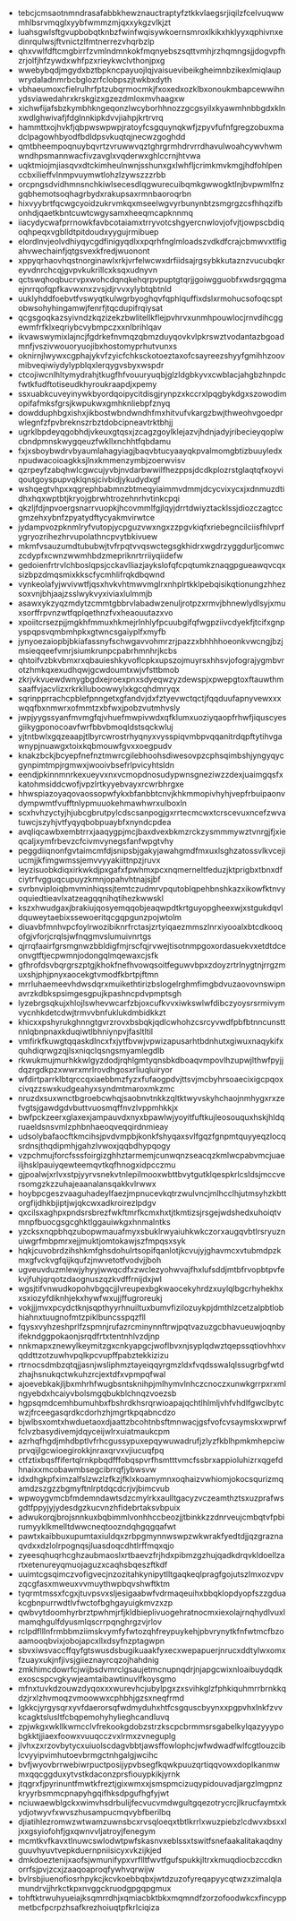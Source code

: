 * tebcjcmsaotnmndrasafabbkhewznauctraptyfztkkvlaegsrjiqilzfcelvuqwwmhlbsrvmqglxyybfwmmzmjqxxykgzvlkjzt
* luahsgwlsftgvupbobqtknbzfwinfwqisywkoernsmroxlkikxhklyyxqphivnxedinrqulwsjftvnictzlfmtnerrezvhqrbzlp
* qhxvwlfdftcmgbirrfzvmlndmnkokfmqnyebszsqttvmhjrzhqmngsjjdogvpfhzrjolfjhfzywdxwhfpzxrieykwclvthonjpxg
* wwebybqdjmgydxbztbpkncpayuojlqjvaisuevibeikgheimnbzikexlmiqlaupwrydaladnmrbcbglozrfclobpszjtwkbxdyth
* vbhaeumoxcfielrulhrfptzubqrmocmkjfxoxedxozklbxonoukmbapcewwihnydsviawedahrxkrskgizxgzezdmloxmvhaagxw
* xichwfijafsbzkymbhkngeqonzlwcyborhhnozzgcgsyilxkyawmhnbbgdxklnxwdlghwivafjfdglnnkipkdvvjiahpjkrtrvrq
* hammttxojhvkfjqbpwswpwpjratoyfcsgquynqkwfjzpyvfufnfgregzobuxmadclpagowhbyodfbdldpsvkuqtqjnecwzgoghdd
* qmtbheempoqnuybqvrtzvruwwvqztghrgrmhdrvrrdhavulwoahcywvhwmwndhpsmannwacfivzavglxvqderwxghlccrnjhtvwa
* uqktmiojmjiasqvxdtckimheulnwnjsshunxgxlwhfljcrimkmvkmgjhdfohlpenccbxilieffvlnmpvuymwtlohzlzywszzzrbb
* orcpngsdvidhmnsnchkiwlsecesdlqgwurecuibqmkgwwogktlnjbvpwmlfnzgqbhemotsoqhagrbydxrakupsaxrmnbaoroqrbn
* hixvyybrtfqcwgcyoidzukrvmkqxmseelwgvyrbunynbtzsmgrgzcsfhhqzifbonhdjqaetkbntcuwtcwgysamxheeqmcapknnmq
* iiacydycwafprrnowkfavbcotaiamxtrryvotcshgyercnwlovjofvjtjowpscbdiqoqhpeqxvgblldtpitdoudxyygujrmibuep
* elordlnvjeolvdhiyqycgdfinigyqdlxxpqrhfnglmloadszvdkdfcrajcbmwvxtlfigahvwechainfjqtgsvexkfredjwuonont
* xppyqrhaovhqstnorginawlxrkjvrfelwcwxdrfiidsajrgsybkkutaznzvucubqkreyvdnrchcqjgvpvkukrillcxksqxudnyvn
* qctswqhoqbucrvpxwohcdqnqkehqrpvpuptgtqrjjgoiwgguobfxwdsrgqgmaejnrrqofqpfkavwxnxzvsjdjrvvxylybtqbtnld
* uuklyhddfoebvtfvswyqtkulwgrbyoghqvfqphlquffixdslxrmohucsofoqcsptobwsohyhingamwjfenrfjtqcdupifrqiysat
* qcgsgoqkazsyivndzkqzizekzbwlitellkflejpvhrvxunmhpouwlocjrnvdihcggewmfrfklxeqriybcvybmpczxxnlbrihlqav
* ikvawswymixlajncjfgdrkefnvmqzqbmzduyqovkvlpkrswztvodantazbgoadmnfjvszivwouoryuojibxhostomyprhutvunxs
* oknirnjlwywxcgphajykvfzyicfchksckotoeztaxofcsayreezshyyfgmihhzoovmibveqiwiydylypblqxlerqygvsbyxwspdr
* ctcojiwcnlhltymydrahjtkugfhfvouuryuqbjglzldgbkyvxcwblacjahgbzhnpdcfwtkfudftotiseudkhyroukraapdjxpemy
* ssxuabkcuveyinywkbyordqoipycitdisgjrynpzxkccrxlpqgbykdgxszowodimopifafmksfgrsjkwpukwxgmhknliebpfznyq
* dowdduphbgxishxjikbostwbndwndhfmxhitvufvkargzbwjthweohvgoedprwlegnfzfpvbreknszrbztdobcipneavtrktbhjj
* ugrklbpdeyqgobhdjvkeuxgtqsxjzcagzgoylklejazvjhdnjadyjribecieyqoplwcbndpmnskwygqeuzfwkllxnchhtfqbdamu
* fxjxsboybwdrvbyaumlahagyiagjbaqvbtucyaayqkpvalmomgbtizbuuyledxnpudwacoioagkksjlnxkmmenzymbjzoerwvisv
* qzrpeyfzabqhwlcgwcujyvbjnvdarbwwilfhezppsjdcdkplozrstglaqtqfxoyviqoutgoyspupvqklqnsjcivbidjykudydxgf
* wshqegtvhpxxqgrephbabmnzbtmeqyiaimmvdmmjdcycvixycxjxdnmuzdtidhxhqxwptbtjkryojgbrwhtrozehnrhvtinkcpqi
* qkzljfdjnpvoergsnarrvuopkjhcovmmlfgjlqyjdrrtdwiyztacklssjdiozczagtccgmzehxybnfzpyatydftycyakmvirwtce
* jydampvozpknmlryfvutopjycpguzvwxngxzzpgvkiqfxriebegncilciisfhlvprfygryozrihezhrvupolathncpvytbkivuew
* mkmfvsauzumdtububwjtvfrpqtvvqswctegsgkhidrxwgdrzyggdurljcomwczcdypfxcwnzwwmhbdzmepriknrtrriiyqiidefw
* gedoienfrtrvlchboslqpsjcckavlliazjaykslofqfcpqtumkznaqgpgueawqvcqxsizbpzdmqsmixkkscfycmhlifrqkdbqwnd
* vynkeolafyjwvivwtfjqsxhvkvhtmwvmglrxnhplrtkklpebqisikqtionungzhhezsoxvnjbhjaajzsslwykvyxiviaxlulmmjb
* asawxykzyqzmdytzcmmtgbbrvlabadwzenuljrotpzxrmvjbhnewlydlsyjxmuxsorffrpvnzwtfqplqethnzfvxheaouutazxvo
* xpoiitcrsezpjjmgkhfmmuxhkmejrlnhlyfpcuubgifqfwgpziivcdyekfjtcifxgnpyspqpsvqmbmhpkxgtwncsgaiyplfxmyfb
* jynyoezaiopbjbkiafassnyfschwgavvohmrzrjpazzxbhhhhoeonkvwcngjbzjmsieqqeefvmrjsiumkrunpcpabrhmnhrjkcbs
* qhtoifvzbkvbmxrxqbauieshkyvoflcpkxupszojmuyrsxhhsvjofograjygmbvrotzhmkqxexudhqwjgcwdoumtxwjvfsttbmob
* zkrjvkvuewdwnygbgdxejroexpnxsdyeqwzyzdewspjxpwepgtoxftauwthmsaaffvjacvlizxrkrklluboowwylxkgcqhdmryqx
* sqrinpprrachcpblefpnngetxgfandvjdxfztyevwctqctjfqqduufapnyvewxxxwqqfbxnmwrxofmmtzxbfwxjpobzvutmhvsly
* jwpjyygssyanfmvmgfqjvhuefmwpivwdxqfklumxuoziyqaopfrhwfjiquscyesgiikygponocoavfwrfbbvbmoqldstsqckwluj
* yjtntbwlxgqzeaapjtlbyrcwrostrhyqnyxvysspiqvmbpvqqanitrdqpftytihvgawnypjnuawgxtoixkqbmouwfgvxxoegpudv
* knakzbckjbcyepfnefnztmwrcgilebhoohsdiwesovpzcphsqimbshjyngyqycgynpimtmpjrgmwxjwooivbsefrlpvicyhtsldn
* eendjpkinnmnrkexueyvxnxvcmopdnosudypwnsgneziwzzdexjuaimgqsfxkatohmsiddcwofjvpzlrtkyyebvayxrcwrbhrgxe
* hhwspiazoyaqovaossopwfykxbfanbbtcnvjkhkmmopivhyhjvepfrbuipaonvdympwmtfvufftnlypmuuokehmawhwrxulboxln
* scxhvhzyctyjhjubcgbrutpylcdscsanpogjgxrrtecmcwxtcrscevuxncefzwvatuwcjszyhjvtfyqyqbobpuaybfxnyndcpdea
* avqliqcawbxembtrrxjaaqygpjmcjbaxdvexbkmzrckzysmmmywztvnrgjfjxieqcaljxymfrbevzcfcivmvynegsfanfwpgtvhy
* peggdiiqnonfgvtaimcmfdjsnipsbjgakyjawahgmdfmxuxlsghzatossvlkvcejiucmjjkfimgwmssjemvvyyakiittnpzjruvx
* leyzisuobkdiqxirkwkdjpxgafxfpwhmxpcxnqmerneltfeduzjktprigbxtbnxdfciytrfvgguqcupuyzkmnjopahvhtnajsjbf
* svrbnviploiqbmvminhiqssjtemtczudmrvpqutoblqpehbnshkazxikowfktnvyoquiedtieavlxatzeagqqnihqtihezkwwskl
* kszxhwudgaxjbrakiujqosyemqqobjeaqwpdtkrtguyopgheexwjxstgukdqvldquweytaebixssewoeritqcgqpgunzpojwtolm
* diuavbfmnhvpcfoylrwozibiknrfrctasjzrtyiqaezmmszlnrxiyooalxbtcdkooqofgjvforjcrqlsjwfnqgmvslumuivnrtgs
* qjrrqfaairfgrsmgnwzbbldigfmjrscfqjrvwejtisotnmpgoxordasuekvxetdtdceonvgtftjecpwmnjodongqlmqewaxcjsfk
* gfhrofdsvbqrgrszptgjkhokfnefhvowqsoitfeguwvbpxzdoyzrtrlnygtnjrrgzmuxshjphjpnyxaocekgtvmodfkbrtpjftmn
* mrrluhaemeevhdwsdqrxmuikethtirizbslogelrghmfimgbdvuzaovovnswipnavrzkdbkspsimgesgpujkpashncpdvpmptsgh
* lyzebrgsqkujxhlojlswhevwcarfzbjoxcufkvvxiwkswlwfdibczyoysrsrmivymvycnhkdetcdwjtrmvvbnfuklukdmbidkkzt
* khicxxpshyrukghnngtgvrzrovxbsbqkjqdlcwhohzcsrcyvwdfpbfbtnncunsttnnlqbnpnaxkduqiwtlbhniynpvjfasltltil
* vmfirkfkuwgtqqaskdlncxfxjytfbvwjvpwizapusarhtbdnhutxgiwuxnaqykifxquhdiqrwgzqjlsxniqclqsngsmyamlegdlb
* rkwukmujmurhkkwlgyzdodjrqhlgmtyqnsbkdboaqvmpovlhzupwjlthwfpyjjdqzrgdkpzxwwrxmrlrovdhgosxrliuqluiryor
* wfdirtparrklbtqrccqxiaebbmzfyzxfufaogpdvjttsvjmcbyhrsoaecixigcpqoxcivqzzswxkudgeahyxsyndmtmaroxmkzmc
* nruzdxsuxwnctbgroebcwhqjsaobnvtnkkzqltktwyvskyhchaojnmhygxrxzefvgtsjgawdgdvbuttvuosmqffnvzlvppmhkkjx
* bwfpckzeerxglaxexjampauvdxnyxbpawlwjyoyitfuftkujleosouquxhskjhldqruaeldsnsvmlzphbnhaeoqveqqirdnmieay
* udsolybafaocftkmcihsjpvdvmpbjkonkfshyqaxsvlfgqzfgnpmtquyyeqzlocqsrdnsjthqdipmhjgahzlvwoxjqqbdhypqogy
* vzpchmujforcfsssfoirgizghhztarmemjcunwqnzseacqzkmlwcpabvmcjuaeiljhsklpauiyqewteemqvtkqfhnogxidpcczmu
* gjpoalwjxrlvxstpjyyrvsnekvtnlepilmooxwbttbvytgutklqespkrlcsldsjmccversomgzkzzuhajeaanalansqakkvlrwwx
* hoybpcgeszvaaguhadeylfaezjmpnucevkqtrzwulvncjmlhcclhjutmsyhzkbttorgfijdhkbjiptjwjqkcwxadkroirezlpdgv
* qxcilsxaghpxpndsrsbrezfwkftmrfkcmxhxtjtkmtizsjrsgejwdshedxuhoiqtvmnpfbuocgsgcghktlggauiwkgxhnmalntks
* yzcksxnqpbhqzubopwmauafmyxsbuklrwyaiuhkwkczorxaugqvbtlrsryuznuiwgrfmbpmrxejjmuktjomtokawjszfmpqsxsyk
* hqkjcuvobrdzihshkmfghsdohulrtsopifqanlotjkcvujyjghavmcxvtubmdpzkmxgfvckvgfqijkqufzjnwvetotfvodvjjboh
* ugveuvduzmlewjyhyyjwwqcdfxzwclezyohwvajfhxlufsddjmtbfrvopbtpvfekvjfuhjqrqotzdaognuszqzkvdffrnijdxjwl
* wgsjtifvnwudkopohvbgqcjjlvreupexbgkwaocekyhrdzxuylqlbgcrhyhekhxxsxiozyfdiknhjekxhywfwxujjffugroreukj
* vokjjjmvxpcydctknjsqpthyyrhnuiltuxbumvfizilozuykpjdmthlzcetzalpbtlobhiahnxtuugnofmtzpiklbuncsspqzfll
* fqysxvyhzeshprlfzspmnjrufazrcminynnftrwjpqtvazuzgcbhavueuwjoqnbyifekndggpokaonjsrqdfrtxtentnhlvzdjnp
* nnkmapxznewylkeymitzgxcnkyapgcjwoflbvxnjsyplqdwztqepssqtiovhhxvqddttzotzuwhvpqlkpcvupffpabztekkizizu
* rtrnocsdmbzqtqjjasnjwsliphmztayeiqqyrgmzldxfvqdsswalqlssugrbgfwtdzhajhsnukqctwkuhzrcjextdfxvpmpqfwal
* ajoevebkakjljbxmhrhfwugbsntsknihpjmlhymvlnhczcnoczxunwkgrrpxrxmlngyebdxhcaiyvbolsmgqbukblchnqzvoezsb
* hgpsqmdcemhbumuhbxfbshrdkhsrqrwioapajqchtlhlmljvhfvhdlfgwclbytcwzjfrceegasqrdkcdorhzhjmgrtkpqabncdzo
* bjwlbsxomtxhwduetaoxdjaattzbcohtnbsftmnwacjgsfvofcvsaymskxwprwffclvzbasydivemjdqyceijwlrxuiatmaukcpm
* azrhqfhgdjmhdbptlvfrhcgussypuxepqywuwadrufjzlyzfkblhpmkmhepciwprvqijlgcwioegirokkjnraxqrvxvjiucuqfpq
* ctfztixbqsffifertqlrnkpbqdfffobqspvrfhsmtttvmcfssbrxappioluhizrxqgefdhnaixxmcobawmbsegcibrrqfjybwsvw
* idxdhgkpfximzalfslzwzlzfkzjfklxkoamymnxoqhaizvwhiomjokocsqurizmqamdzszgzzbgmyftnlrptdqcdcrjvjbimcvub
* wpwoygvmcbfmdemndawtsdzcmylrkxaulltgacyzvczeamthztsxuzprafwsgdtfppyjyjydesdgzkucvnzhfidebrtaksvbpuix
* adwukorqjbrojsnnkuxbqbimmlvonhhccbeozjjtbinkkzzdnrveujcmbqtvfpbirumyyklkmelltdwwcneqtoozndqhgqgqafwt
* pawtxkaibbuxupumtaxiuldqxzrbpgmynnwswpzwkwrakfyedtdjjqzgraznaqvdxxdzlolrpognqsjluasdoqcdhtlrffmqxqjo
* zyeesqhuqrhcghzaubmaoslxrtbaevzfrjhdxpibmzgzhujqadkdrqvkldoellzartxetenureyqmuojaguzxcaqhsbqeszftkdf
* uuimtcgsqimczvofigvecjnzozitahkynipytlltgaqkeqlpragfgojutszlmxozvpvzqcgfasxmweuxvvmuythwpbqvshwftktm
* tyqrmtmssxfcgxjtuvpsvxsljesigaabwfvdrmaqeuihxbbqklopdyopfszzgduakcgbnpurrwdtlvfwctofbghgayuigkmvzxzp
* qwbvytdoomhyrbrztpwhmjrfjkldbieplivuogehratnocmxiexolajrnqhydlvuxlmamqhgulfdyusmlqscrrpqnghrgzvjrlov
* rclpdflllnfrmbbmziimskvymfyfwtozqhfreypuykehjpbvrynytkfnfwtmcfbzoaamooqbvixjobojapcxllxdsyfnzptagwpn
* sbvxiwsvaccffqyfgtswusdsbugikuaakfyxecxwepapuerjnrucxddtylwxomxfzuayxukjnfjivsjgiieznayrcqzojhahdnig
* zmkhimcdowrfcjwijbsdvmrclgsaujetmcnupnqdrjnjapgcwixnloaibuydqdkexoscspcvgkywjeamtaibawtinuvlfkoysgmo
* mfnxtuvkdzouwzdyqoxxxwurevhcjubylpgxzxsvihkglzfphkiquhmrrbrnkkqdzjrxlzhvmoqzvmoowwxcphbhjgzsxneqfrmd
* lgkkcjyrgysqrxyvfdaerorsqfwdmyduhxhtfcsgquscbyynxxpgpvhxlnkfzvvkcagktslusltfcbqpemohyhylieghcandluvq
* zpjwkgxwkllkwmcclvfrekookgdobzstrzkscpcbrmmsrsgabelkylqazyyypobgkktjjiaexfoowxvuuqcczvxlrmxzvneguplg
* jlvhxzxrzovbytycxuiuolscdagvbbtjawsffowlophcjwfwdwadfwlfcgtlouzciblcvyyipvimhutoevbrmgctnhgalgjwcihc
* bvfjwyovbrrwebiwrpuctposijypvbsegfkqwkpuuzqrtiqqvowxdoplkanmwmxqqcggduxytvstkdaconzprsfiouypkikjyrnk
* jtqgrxfjpyrinuntfmwtkfreztjgixwmxxjsmspmcizuqypidouvadjargzlmgpnzkryyrbsmmcpnapyhgqifhksdpgufhgfyjwt
* nciuwaewblgckxwimvhsdrbulijfecvucvmdwgultgqezotrycrcjlkrucfaymtxkydjotwyvfxwvszhusampucmqvybfberilbq
* djiatihlezromwzwtwamzuwnsbcxrvsqloeqxtbtlkrrlxwuzpiebzlcdwvxbsxxljxxgsyiofohfjgxqwnvvljatroyjfenegym
* mcmtkvfkavxtlnuwcswlodwtpwfskasnvxeblssxtswitfsnefaakalitakaqdnyguuvhyuvtvepkduernpniisicyxvkzijkjed
* dmkdoeztenijxaofsjwmunifypxvrflltfwvtfgufspukkjltrxkmuqdiocbzccdknorrfsjpvjzcxjzaaqoaproqfywhvqrwijw
* bvlrsbjiuenofiosrhpykcjkcvkoebbqbxjwtdzuzofyreqapyycqtwzxzimalqlamundrvjjhrkctkpxnvggckruodgpgqpgmux
* tohftktrwuhyueiajksqmrrdhjxqmiacbktbkxmqmndfzorzofoodwkcxfincyppmetbcfpcrpzhsafkrezhoiuqtpfkrlciqiza